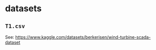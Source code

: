 # datasets

## `T1.csv`

See: https://www.kaggle.com/datasets/berkerisen/wind-turbine-scada-dataset


